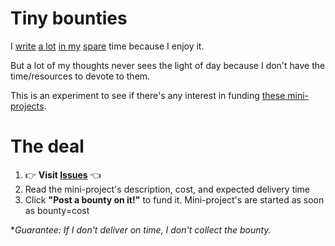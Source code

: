# Tiny bounties

I [write](https://blog.okturtles.com) [a lot](https://fixingtao.com) [in my](https://gist.github.com/taoeffect) [spare](https://www.taoeffect.com/blog/) time because I enjoy it.

But a lot of my thoughts never sees the light of day because I don't have the time/resources to devote to them.

This is an experiment to see if there's any interest in funding [these mini-projects](https://github.com/taoeffect/tiny-bounties/issues).

# The deal

1. :point_right: **Visit [Issues](https://github.com/taoeffect/tiny-bounties/issues)** :point_left:
2. Read the mini-project's description, cost, and expected delivery time
3. Click **"Post a bounty on it!"** to fund it. Mini-project's are started as soon as bounty=cost

**Guarantee: If I don't deliver on time, I don't collect the bounty.*
